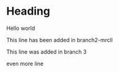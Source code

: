 # Heading
Hello world

This line has been added in branch2-mrcll

This line was added in branch 3

even more line